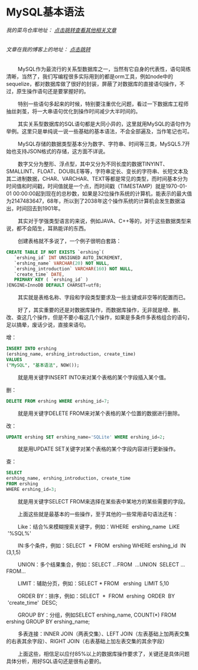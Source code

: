 # MySQL基本语法
###### 我的菜鸟仓库地址： [点击跳转查看其他相关文章](https://github.com/ershing/RookieAngle "菜鸟仓库")
###### 文章在我的博客上的地址： [点击跳转](http://www.ershing.cn/mysqlbasic/ "点击我")

        MySQL作为最流行的关系型数据库之一，当然有它自身的代表性，语句简练清晰，当然了，我们写编程很多实际用到的都是orm工具，例如node中的sequelize，都对数据库做了很好的封装，屏蔽了对数据库的直接语句操作，不过，原生操作语句还是要掌握好的。

        特别一些语句多起来的时候，特别要注重优化问题，看过一下数据库工程师抽丝剥茧，将一大串语句优化到操作时间减少大半时间的。

        其实关系型数据库的SQL语句都是大同小异的，这里就用MySQL的语句作为举例。这里只是单纯说一说一些基础的基本语法，不会全部遍及，当作笔记也可。

        MySQL存储的数据类型基本分为数字、字符串、时间等三类，MySQL5.7开始也支持JSON格式的存储，这方面不详说。

        数字又分为整形、浮点型，其中又分为不同长度的数据TINYINT、SMALLINT、FLOAT、DOUBLE等等，字符串定长、变长的字符串、长短文本及其二进制数据，CHAR、VARCHAR、TEXT等都是常见的类型，而时间基本分为时间值和时间戳，时间值就是一个点，而时间戳（TIMESTAMP）就是1970-01-01 00:00:00起到现在的总秒数，如果是32位操作系统的计算机，能表示的最大值为2147483647，68年，所以到了2038年这个操作系统的计算机会发生数据溢出，时间回去到1901年。

        其实对于学强类型语言的来说，例如JAVA、C++等的，对于这些数据类型来说，都不会陌生，耳熟能详的东西。

        创建表格就不多说了，一个例子很明白套路：
```sql
CREATE TABLE IF NOT EXISTS `ershing`(
   `ershing_id` INT UNSIGNED AUTO_INCREMENT,
   `ershing_name` VARCHAR(20) NOT NULL,
   `ershing_introduction` VARCHAR(160) NOT NULL,
   `create_time` DATE,
   PRIMARY KEY ( `ershing_id` )
)ENGINE=InnoDB DEFAULT CHARSET=utf8;
```
        其实就是表格名称、字段和字段类型要求及一些主键或非空等的配置而已。

        好了，其实重要的还是对数据库操作，而数据库操作，无非就是增、删、改、查这几个操作，但是不要小看这几个操作，如果是多条件多表格组合的语句，足以搞晕，废话少说，直接来语句。

增：
```sql
INSERT INTO ershing
(ershing_name, ershing_introduction, create_time)
VALUES
("MySQL", "基本语法", NOW());
```
        就是用关键字INSERT INTO来对某个表格的某个字段插入某个值。

删：
```sql
DELETE FROM ershing WHERE ershing_id=7;
```
        就是用关键字DELETE FROM来对某个表格的某个位置的数据进行删除。

改：
```sql
UPDATE ershing SET ershing_name='SQLite' WHERE ershing_id=2;
```
        就是用UPDATE SET关键字对某个表格的某个字段内容进行更新操作。

查：
```sql
SELECT 
ershing_name, ershing_introduction, create_time
FROM ershing
WHERE ershing_id=3;
```
        就是用关键字SELECT FROM来选择在某些表中某地方的某些需要的字段。

        上面这些就是最基本的一些操作，至于其他的一些常用语句语法还有：

        Like：结合%来模糊搜索关键字，例如：WHERE  ershing_name  LiKE  '%SQL%'

        IN:多个条件，例如：SELECT  *  FROM  ershing WHERE ershing_id  IN (3,1,5)

        UNION：多个结果集合，例如：SELECT …FROM  …UNION  SELECT …FROM…

        LIMIT：辅助分页，例如：SELECT * FROM   ershing  LIMIT 5,10

        ORDER BY：排序，例如：SELECT  *  FROM  ershing  ORDER  BY  'create_time'  DESC;

        GROUP BY：分组，例如SELECT ershing_name, COUNT(*) FROM ershing GROUP BY ershing_name;

        多表连接：INNER JOIN（两表交集）、LEFT JOIN（左表基础上加两表交集的右表其余字段）、RIGHT JOIN（右表基础上加左表交集的其余字段）

        上面这些，相信足以应付85%以上的数据库操作要求了，关键还是具体问题具体分析，用好SQL语句还是很有必要的。

 
